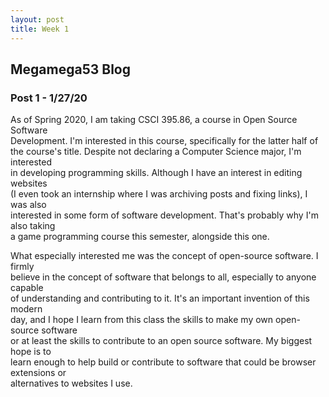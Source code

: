 ```yaml
---
layout: post
title: Week 1
---
```


## Megamega53 Blog

### Post 1 - 1/27/20

   As of Spring 2020, I am taking CSCI 395.86, a course in Open Source Software   
Development. I'm interested in this course, specifically for the latter half of   
the course's title. Despite not declaring a Computer Science major, I'm interested  
in developing programming skills. Although I have an interest in editing websites  
(I even took an internship where I was archiving posts and fixing links), I was also  
interested in some form of software development. That's probably why I'm also taking  
a game programming course this semester, alongside this one. 

  What especially interested me was the concept of open-source software. I firmly   
believe in the concept of software that belongs to all, especially to anyone capable     
of understanding and contributing to it. It's an important invention of this modern    
day, and I hope I learn from this class the skills to make my own open-source software     
or at least the skills to contribute to an open source software. My biggest hope is to  
learn enough to help build or contribute to software that could be browser extensions or    
alternatives to websites I use.


